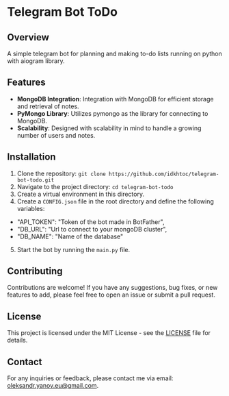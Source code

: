 # Telegram Bot ToDo

## Overview

A simple telegram bot for planning and making to-do lists running on python with aiogram library.

## Features

- **MongoDB Integration**: Integration with MongoDB for efficient storage and retrieval of notes.
- **PyMongo Library**: Utilizes pymongo as the library for connecting to MongoDB.
- **Scalability**: Designed with scalability in mind to handle a growing number of users and notes.

## Installation

1. Clone the repository: `git clone https://github.com/idkhtoc/telegram-bot-todo.git`
2. Navigate to the project directory: `cd telegram-bot-todo`
3. Create a virtual environment in this directory.
4. Create a `CONFIG.json` file in the root directory and define the following variables:
  - "API_TOKEN": "Token of the bot made in BotFather",
  - "DB_URL": "Url to connect to your mongoDB cluster",
  - "DB_NAME": "Name of the database"
5. Start the bot by running the `main.py` file.

## Contributing

Contributions are welcome! If you have any suggestions, bug fixes, or new features to add, please feel free to open an issue or submit a pull request.

## License

This project is licensed under the MIT License - see the [LICENSE](LICENSE) file for details.

## Contact

For any inquiries or feedback, please contact me via email: oleksandr.yanov.eu@gmail.com.
